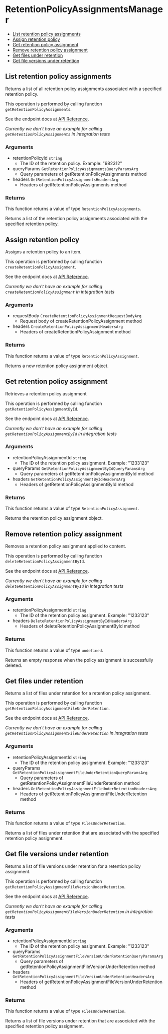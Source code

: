 # RetentionPolicyAssignmentsManager


- [List retention policy assignments](#list-retention-policy-assignments)
- [Assign retention policy](#assign-retention-policy)
- [Get retention policy assignment](#get-retention-policy-assignment)
- [Remove retention policy assignment](#remove-retention-policy-assignment)
- [Get files under retention](#get-files-under-retention)
- [Get file versions under retention](#get-file-versions-under-retention)

## List retention policy assignments

Returns a list of all retention policy assignments associated with a specified
retention policy.

This operation is performed by calling function `getRetentionPolicyAssignments`.

See the endpoint docs at
[API Reference](https://developer.box.com/reference/get-retention-policies-id-assignments/).

*Currently we don't have an example for calling `getRetentionPolicyAssignments` in integration tests*

### Arguments

- retentionPolicyId `string`
  - The ID of the retention policy. Example: "982312"
- queryParams `GetRetentionPolicyAssignmentsQueryParamsArg`
  - Query parameters of getRetentionPolicyAssignments method
- headers `GetRetentionPolicyAssignmentsHeadersArg`
  - Headers of getRetentionPolicyAssignments method


### Returns

This function returns a value of type `RetentionPolicyAssignments`.

Returns a list of the retention policy assignments associated with the
specified retention policy.


## Assign retention policy

Assigns a retention policy to an item.

This operation is performed by calling function `createRetentionPolicyAssignment`.

See the endpoint docs at
[API Reference](https://developer.box.com/reference/post-retention-policy-assignments/).

*Currently we don't have an example for calling `createRetentionPolicyAssignment` in integration tests*

### Arguments

- requestBody `CreateRetentionPolicyAssignmentRequestBodyArg`
  - Request body of createRetentionPolicyAssignment method
- headers `CreateRetentionPolicyAssignmentHeadersArg`
  - Headers of createRetentionPolicyAssignment method


### Returns

This function returns a value of type `RetentionPolicyAssignment`.

Returns a new retention policy assignment object.


## Get retention policy assignment

Retrieves a retention policy assignment

This operation is performed by calling function `getRetentionPolicyAssignmentById`.

See the endpoint docs at
[API Reference](https://developer.box.com/reference/get-retention-policy-assignments-id/).

*Currently we don't have an example for calling `getRetentionPolicyAssignmentById` in integration tests*

### Arguments

- retentionPolicyAssignmentId `string`
  - The ID of the retention policy assignment. Example: "1233123"
- queryParams `GetRetentionPolicyAssignmentByIdQueryParamsArg`
  - Query parameters of getRetentionPolicyAssignmentById method
- headers `GetRetentionPolicyAssignmentByIdHeadersArg`
  - Headers of getRetentionPolicyAssignmentById method


### Returns

This function returns a value of type `RetentionPolicyAssignment`.

Returns the retention policy assignment object.


## Remove retention policy assignment

Removes a retention policy assignment
applied to content.

This operation is performed by calling function `deleteRetentionPolicyAssignmentById`.

See the endpoint docs at
[API Reference](https://developer.box.com/reference/delete-retention-policy-assignments-id/).

*Currently we don't have an example for calling `deleteRetentionPolicyAssignmentById` in integration tests*

### Arguments

- retentionPolicyAssignmentId `string`
  - The ID of the retention policy assignment. Example: "1233123"
- headers `DeleteRetentionPolicyAssignmentByIdHeadersArg`
  - Headers of deleteRetentionPolicyAssignmentById method


### Returns

This function returns a value of type `undefined`.

Returns an empty response when the policy assignment
is successfully deleted.


## Get files under retention

Returns a list of files under retention for a retention policy assignment.

This operation is performed by calling function `getRetentionPolicyAssignmentFileUnderRetention`.

See the endpoint docs at
[API Reference](https://developer.box.com/reference/get-retention-policy-assignments-id-files-under-retention/).

*Currently we don't have an example for calling `getRetentionPolicyAssignmentFileUnderRetention` in integration tests*

### Arguments

- retentionPolicyAssignmentId `string`
  - The ID of the retention policy assignment. Example: "1233123"
- queryParams `GetRetentionPolicyAssignmentFileUnderRetentionQueryParamsArg`
  - Query parameters of getRetentionPolicyAssignmentFileUnderRetention method
- headers `GetRetentionPolicyAssignmentFileUnderRetentionHeadersArg`
  - Headers of getRetentionPolicyAssignmentFileUnderRetention method


### Returns

This function returns a value of type `FilesUnderRetention`.

Returns a list of files under retention that are associated with the
specified retention policy assignment.


## Get file versions under retention

Returns a list of file versions under retention for a retention policy
assignment.

This operation is performed by calling function `getRetentionPolicyAssignmentFileVersionUnderRetention`.

See the endpoint docs at
[API Reference](https://developer.box.com/reference/get-retention-policy-assignments-id-file-versions-under-retention/).

*Currently we don't have an example for calling `getRetentionPolicyAssignmentFileVersionUnderRetention` in integration tests*

### Arguments

- retentionPolicyAssignmentId `string`
  - The ID of the retention policy assignment. Example: "1233123"
- queryParams `GetRetentionPolicyAssignmentFileVersionUnderRetentionQueryParamsArg`
  - Query parameters of getRetentionPolicyAssignmentFileVersionUnderRetention method
- headers `GetRetentionPolicyAssignmentFileVersionUnderRetentionHeadersArg`
  - Headers of getRetentionPolicyAssignmentFileVersionUnderRetention method


### Returns

This function returns a value of type `FilesUnderRetention`.

Returns a list of file versions under retention that are associated with
the specified retention policy assignment.


